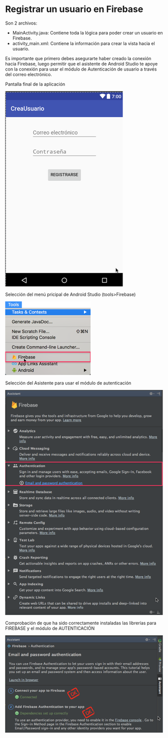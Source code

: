 # Registrar un usuario en Firebase
Son 2 archivos:

* MainActivity.java: Contiene toda la lógica para poder crear un usuario en Firebase.
* activity_main.xml: Contiene la información para crear la vista hacia el usuario.

Es importante que primero debes asegurarte haber creado la conexión hacia Firebase, luego permitir que el asistente de Android Studio te apoye con la conexión para usar el módulo de Autenticación de usuario a través del correo electrónico.

Pantalla final de la aplicación

![image](https://github.com/crashbit/2017-2/blob/master/Proyectos/MPOO/CrearUsuario/img1.png)

Selección del menú pricipal de Android Studio (tools>Firebase)

![image](https://github.com/crashbit/2017-2/blob/master/Proyectos/MPOO/CrearUsuario/img2.png)

Selección del Asistente para usar el módulo de autenticación

![image](https://github.com/crashbit/2017-2/blob/master/Proyectos/MPOO/CrearUsuario/img3.png)

Comprobación de que ha sido correctamente instaladas las librerías para FIREBASE y el módulo de AUTENTICACIÓN

![image](https://github.com/crashbit/2017-2/blob/master/Proyectos/MPOO/CrearUsuario/img4.png)
 
